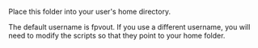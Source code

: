 Place this folder into your user's home directory. 

The default username is fpvout. If you use a different username, you will need to modify the scripts so that they point to your home folder.